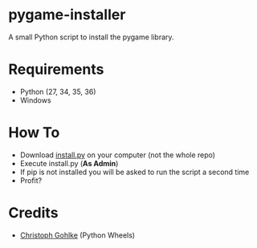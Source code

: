 # pygame-installer
A small Python script to install the pygame library.

# Requirements
- Python (27, 34, 35, 36)
- Windows

# How To
- Download [install.py][install] on your computer (not the whole repo)
- Execute install.py (**As Admin**)
- If pip is not installed you will be asked to run the script a second time
- Profit?

# Credits
- [Christoph Gohlke][wheels] (Python Wheels)

[install]: https://raw.githubusercontent.com/Starfox64/pygame-installer/master/install.py
[wheels]: http://www.lfd.uci.edu/~gohlke/pythonlibs/#pygame
